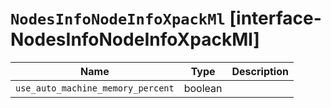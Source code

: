 # `NodesInfoNodeInfoXpackMl` [interface-NodesInfoNodeInfoXpackMl]

| Name | Type | Description |
| - | - | - |
| `use_auto_machine_memory_percent` | boolean | &nbsp; |
